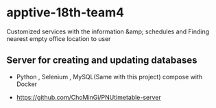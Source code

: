 # apptive-18th-team4
Customized services with the information &amp;amp; schedules and Finding nearest empty office location to user


## Server for creating and updating databases

 - Python , Selenium , MySQL(Same with this project) compose with Docker
 * https://github.com/ChoMinGi/PNUtimetable-server
